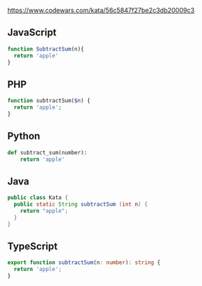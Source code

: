 https://www.codewars.com/kata/56c5847f27be2c3db20009c3

## JavaScript
```js
function SubtractSum(n){
  return 'apple'
}
```

## PHP
```php
function subtractSum($n) {
  return 'apple';
}
```

## Python
```python
def subtract_sum(number):
    return 'apple'
```

## Java
```java
public class Kata {
  public static String subtractSum (int n) {
    return "apple";
  }
}
```

## TypeScript
```ts
export function subtractSum(n: number): string {
  return 'apple';
}
```